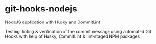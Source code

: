 # git-hooks-nodejs
NodeJS application with Husky and CommitLint

Testing, linting & verification of the commit message using automated Git Hooks with help of Husky, CommitLint & lint-staged NPM packages.
